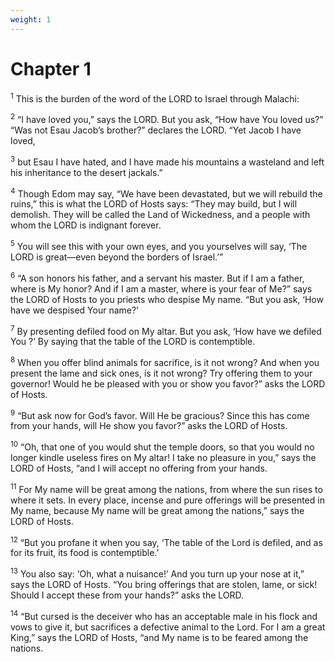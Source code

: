 ```yaml
---
weight: 1
---
```


# Chapter 1

<sup>1</sup> This is the burden of the word of the LORD to Israel through Malachi: 

<sup>2</sup> “I have loved you,” says the LORD. But you ask, “How have You loved us?” “Was not Esau Jacob’s brother?” declares the LORD. “Yet Jacob I have loved, 

<sup>3</sup> but Esau I have hated, and I have made his mountains a wasteland and left his inheritance to the desert jackals.” 

<sup>4</sup> Though Edom may say, “We have been devastated, but we will rebuild the ruins,” this is what the LORD of Hosts says: “They may build, but I will demolish. They will be called the Land of Wickedness, and a people with whom the LORD is indignant forever. 

<sup>5</sup> You will see this with your own eyes, and you yourselves will say, ‘The LORD is great—even beyond the borders of Israel.’” 

<sup>6</sup> “A son honors his father, and a servant his master. But if I am a father, where is My honor? And if I am a master, where is your fear of Me?” says the LORD of Hosts to you priests who despise My name. “But you ask, ‘How have we despised Your name?’ 

<sup>7</sup> By presenting defiled food on My altar. But you ask, ‘How have we defiled You ?’ By saying that the table of the LORD is contemptible. 

<sup>8</sup> When you offer blind animals for sacrifice, is it not wrong? And when you present the lame and sick ones, is it not wrong? Try offering them to your governor! Would he be pleased with you or show you favor?” asks the LORD of Hosts. 

<sup>9</sup> “But ask now for God’s favor. Will He be gracious? Since this has come from your hands, will He show you favor?” asks the LORD of Hosts. 

<sup>10</sup> “Oh, that one of you would shut the temple doors, so that you would no longer kindle useless fires on My altar! I take no pleasure in you,” says the LORD of Hosts, “and I will accept no offering from your hands. 

<sup>11</sup> For My name will be great among the nations, from where the sun rises to where it sets. In every place, incense and pure offerings will be presented in My name, because My name will be great among the nations,” says the LORD of Hosts. 

<sup>12</sup> “But you profane it when you say, ‘The table of the Lord is defiled, and as for its fruit, its food is contemptible.’ 

<sup>13</sup> You also say: ‘Oh, what a nuisance!’ And you turn up your nose at it,” says the LORD of Hosts. “You bring offerings that are stolen, lame, or sick! Should I accept these from your hands?” asks the LORD. 

<sup>14</sup> “But cursed is the deceiver who has an acceptable male in his flock and vows to give it, but sacrifices a defective animal to the Lord. For I am a great King,” says the LORD of Hosts, “and My name is to be feared among the nations. 


